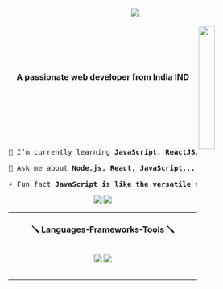 <h1 align="center">
  <img src="https://readme-typing-svg.herokuapp.com/?font=Righteous&size=35&center=true&vCenter=true&width=500&height=70&duration=4000&lines=Hey+There!;+I'm+Sohail+Aftab!;" align="center"/>
</h1>

<img src="https://media.tenor.com/HnKb6eV2ALsAAAAi/anime.gif" align="right" width="25%"/>

<br/>
<br/>
<br/>
<br/>
<h3 align="center">A passionate web developer from India IND</h3>
<br/>
<br/>
<br/>
<br/>
<br/>

<pre>

🌱 I’m currently learning <b>JavaScript, ReactJS, NodeJS</b>

💬 Ask me about <b>Node.js, React, JavaScript... or anything</b>

⚡ Fun fact <b>JavaScript is like the versatile ninja tool in "Naruto," adding interactivity and dynamics to websites.</b>
</pre>

 <div align="center"> 
  <a href="mailto:20193061.itsohail@gmail.com">
    <img src="https://img.shields.io/badge/Gmail-333333?style=for-the-badge&logo=gmail&logoColor=red" />
  </a>
  <a href="https://www.linkedin.com/in/sohail94448123a" target="_blank">
    <img src="https://img.shields.io/badge/LinkedIn-0077B5?style=for-the-badge&logo=linkedin&logoColor=white" target="_blank" />
  </a>
</div>

<hr/>

<h3 align="center">🪛 Languages-Frameworks-Tools 🪛</h3>
<br/>
<div align="center">
    <img src="https://skillicons.dev/icons?i=react,bootstrap,html,css,vscode,github,git" />
    <img src="https://skillicons.dev/icons?i=nodejs,javascript,express,mongodb,java,mysql" /><br>
</div>

<br/>
<hr/>





<!---
Sohail-codz/Sohail-codz is a ✨ special ✨ repository because its `README.md` (this file) appears on your GitHub profile.
You can click the Preview link to take a look at your changes.
--->
